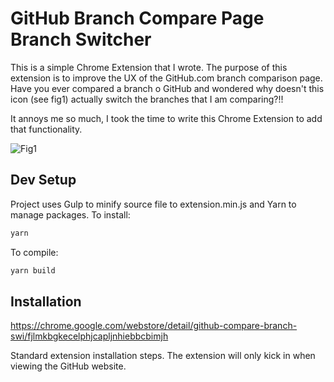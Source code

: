 # GitHub Branch Compare Page Branch Switcher

This is a simple Chrome Extension that I wrote. The purpose of this extension is to improve the UX of the GitHub.com branch comparison page. Have you ever compared a branch o GitHub and wondered why doesn't this icon (see fig1) actually switch the branches that I am comparing?!!

It annoys me so much, I took the time to write this Chrome Extension to add that functionality.

![Fig1](https://glenhughes.me/projects/github-branch-switcher/screen1.jpg)

## Dev Setup

Project uses Gulp to minify source file to extension.min.js and Yarn to manage packages. To install:

```bash
yarn
```

To compile:

```bash
yarn build
```

## Installation

https://chrome.google.com/webstore/detail/github-compare-branch-swi/fjlmkbgkecelphjcapljnhiebbcbimjh

Standard extension installation steps. The extension will only kick in when viewing the GitHub website.